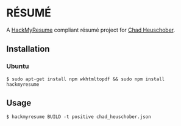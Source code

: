 # RÉSUMÉ

A [HackMyResume][1] compliant résumé project for [Chad Heuschober][2].

## Installation

### Ubuntu

```shell session
$ sudo apt-get install npm wkhtmltopdf && sudo npm install hackmyresume
```

## Usage

```shell session
$ hackmyresume BUILD -t positive chad_heuschober.json
```

[1]: https://github.com/hacksalot/HackMyResume
[2]: https://cheuschober.github.io/
